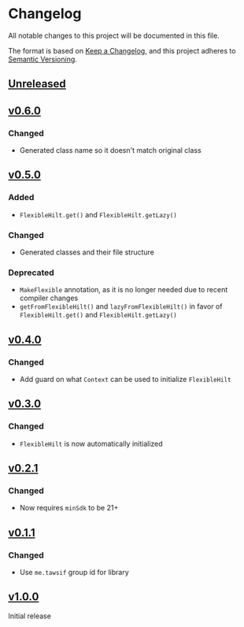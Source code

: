 # Changelog

All notable changes to this project will be documented in this file.

The format is based on [Keep a Changelog](https://keepachangelog.com/en/1.1.0/),
and this project adheres to [Semantic Versioning](https://semver.org/spec/v2.0.0.html).

## [Unreleased]

## [v0.6.0]
### Changed
- Generated class name so it doesn't match original class

## [v0.5.0]
### Added
- `FlexibleHilt.get()` and `FlexibleHilt.getLazy()`

### Changed
- Generated classes and their file structure

### Deprecated
- `MakeFlexible` annotation, as it is no longer needed due to recent compiler changes
- `getFromFlexibleHilt()` and `lazyFromFlexibleHilt()` in favor of `FlexibleHilt.get()` and `FlexibleHilt.getLazy()`

## [v0.4.0]
### Changed
- Add guard on what `Context` can be used to initialize `FlexibleHilt`

## [v0.3.0]
### Changed
- `FlexibleHilt` is now automatically initialized

## [v0.2.1]
### Changed
- Now requires `minSdk` to be 21+

## [v0.1.1]
### Changed
- Use `me.tawsif` group id for library

## [v1.0.0]
Initial release

[Unreleased]: https://github.com/dewantawsif/flexible-hilt/compare/v0.6.0...HEAD
[v0.6.0]: https://github.com/dewantawsif/flexible-hilt/compare/v0.5.0...v0.6.0
[v0.5.0]: https://github.com/dewantawsif/flexible-hilt/compare/v0.4.0...v0.5.0
[v0.4.0]: https://github.com/dewantawsif/flexible-hilt/compare/v0.3.0...v0.4.0
[v0.3.0]: https://github.com/dewantawsif/flexible-hilt/compare/v0.2.1...v0.3.0
[v0.2.1]: https://github.com/dewantawsif/flexible-hilt/compare/v0.1.1...v0.2.1
[v0.1.1]: https://github.com/dewantawsif/flexible-hilt/compare/e64922653292368f7d74ec0d92e4e80ad44b95eb...v0.1.1
[v1.0.0]: https://github.com/dewantawsif/flexible-hilt/commits/e64922653292368f7d74ec0d92e4e80ad44b95eb
